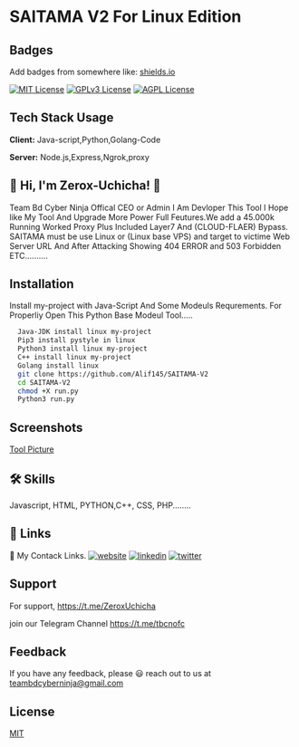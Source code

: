 # SAITAMA V2 For Linux Edition


## Badges

Add badges from somewhere like: [shields.io](https://shields.io/)

[![MIT License](https://img.shields.io/badge/License-MIT-green.svg)](https://choosealicense.com/licenses/mit/)
[![GPLv3 License](https://img.shields.io/badge/License-GPL%20v3-yellow.svg)](https://opensource.org/licenses/)
[![AGPL License](https://img.shields.io/badge/license-AGPL-blue.svg)](http://www.gnu.org/licenses/agpl-3.0)


## Tech Stack Usage

**Client:** Java-script,Python,Golang-Code

**Server:** Node.js,Express,Ngrok,proxy


## 🚀 Hi, I'm Zerox-Uchicha! 👋
Team Bd Cyber Ninja Offical CEO or Admin I Am Devloper This Tool I Hope like My Tool And Upgrade More Power Full Feutures.We add a  45.000k Running Worked Proxy Plus Included Layer7 And (CLOUD-FLAER) Bypass. SAITAMA must be use Linux or (Linux base VPS) and target to victime Web Server URL And After Attacking Showing 404 ERROR and 503 Forbidden ETC..........



## Installation

Install my-project with Java-Script And Some Modeuls Requrements. For Properliy Open This Python Base Modeul Tool.....

```bash
  Java-JDK install linux my-project
  Pip3 install pystyle in linux 
  Python3 install linux my-project
  C++ install linux my-project
  Golang install linux
  git clone https://github.com/Alif145/SAITAMA-V2
  cd SAITAMA-V2
  chmod +X run.py 
  Python3 run.py

```
    
## Screenshots
[Tool Picture](https://github.com/Alif145/SAITAMA-V2/blob/main/SAITAMA%20V2%20TERMINAL.jpg?raw=true)




## 🛠 Skills
Javascript, HTML, PYTHON,C++, CSS, PHP........


## 🔗 Links
🔗 My Contack Links.
[![website](https://img.shields.io/badge/my_website-000?style=for-the-badge&logo=ko-fi&logoColor=white)](https://aliffreelancer.website2.me//)
[![linkedin](https://img.shields.io/badge/linkedin-0A66C2?style=for-the-badge&logo=linkedin&logoColor=white)](www.linkedin.com/in/ah-alif-hassan-joy-61966b256/)
[![twitter](https://img.shields.io/badge/twitter-1DA1F2?style=for-the-badge&logo=twitter&logoColor=white)](https://twitter.com/ahalifhassanjoy/)

## Support

For support, https://t.me/ZeroxUchicha 



 join our Telegram Channel https://t.me/tbcnofc


## Feedback

If you have any feedback, please 😃️ reach out to us at teambdcyberninja@gmail.com


## License

[MIT](https://choosealicense.com/licenses/mit/)
